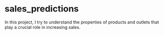 # sales_predictions

In this project, I try to understand the properties of products and outlets that play a crucial role in increasing sales.

